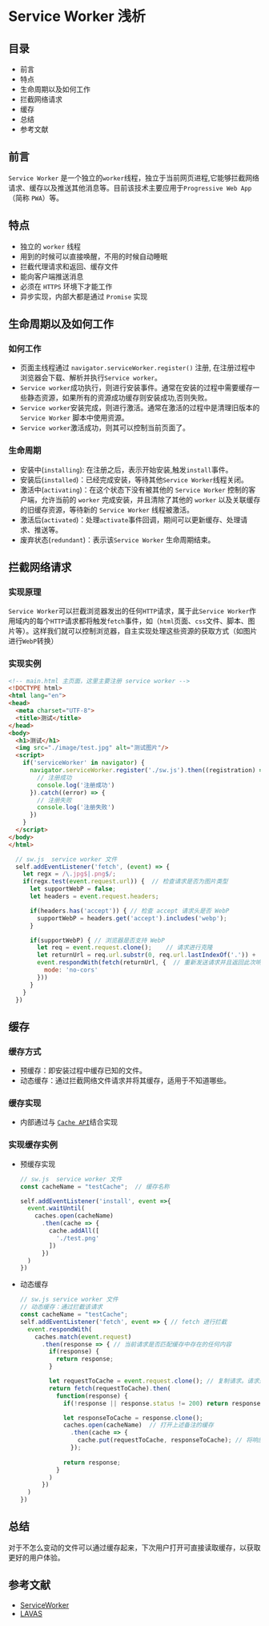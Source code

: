 # Service Worker 浅析
## 目录
* 前言
* 特点
* 生命周期以及如何工作
* 拦截网络请求
* 缓存
* 总结
* 参考文献

## 前言
`Service Worker` 是一个独立的`worker`线程，独立于当前网页进程,它能够拦截网络请求、缓存以及推送其他消息等。目前该技术主要应用于`Progressive Web App`（简称 `PWA`）等。
## 特点
* 独立的 `worker` 线程
* 用到的时候可以直接唤醒，不用的时候自动睡眠
* 拦截代理请求和返回、缓存文件
* 能向客户端推送消息
* 必须在 `HTTPS` 环境下才能工作
* 异步实现，内部大都是通过 `Promise` 实现

## 生命周期以及如何工作
### 如何工作
* 页面主线程通过 `navigator.serviceWorker.register()` 注册, 在注册过程中浏览器会下载、解析并执行`Service worker`。
* `Service worker`成功执行，则进行安装事件。通常在安装的过程中需要缓存一些静态资源，如果所有的资源成功缓存则安装成功,否则失败。
* `Service worker`安装完成，则进行激活。通常在激活的过程中是清理旧版本的 `Service Worker` 脚本中使用资源。
* `Service worker`激活成功，则其可以控制当前页面了。

### 生命周期

* 安装中(`installing`): 在注册之后，表示开始安装,触发`install`事件。
* 安装后(`installed`)：已经完成安装，等待其他`Service Worker`线程关闭。
* 激活中(`activating`)：在这个状态下没有被其他的 `Service Worker` 控制的客户端，允许当前的 `worker` 完成安装，并且清除了其他的 `worker` 以及关联缓存的旧缓存资源，等待新的 `Service Worker` 线程被激活。
* 激活后(`activated`)：处理`activate`事件回调，期间可以更新缓存、处理请求、推送等。 
* 废弃状态(`redundant`)：表示该`Service Worker` 生命周期结束。
## 拦截网络请求
### 实现原理
 `Service Worker`可以拦截浏览器发出的任何`HTTP`请求，属于此`Service Worker`作用域内的每个`HTTP`请求都将触发`fetch`事件，如（`html`页面、`css`文件、脚本、图片等）。这样我们就可以控制浏览器，自主实现处理这些资源的获取方式（如图片进行`WebP`转换）
### 实现实例

  ```html
  <!-- main.html 主页面，这里主要注册 service worker -->
  <!DOCTYPE html>
  <html lang="en">
  <head>
    <meta charset="UTF-8">
    <title>测试</title>
  </head>
  <body>
    <h1>测试</h1>
    <img src="./image/test.jpg" alt="测试图片"/>
    <script>
      if('serviceWorker' in navigator) {
        navigator.serviceWorker.register('./sw.js').then((registration) => {
          // 注册成功
          console.log('注册成功')
        }).catch((error) => {
          // 注册失败
          console.log('注册失败')
        })
      }
    </script>
  </body>
  </html>

  ```
  ```js
    // sw.js  service worker 文件
    self.addEventListener('fetch', (event) => {
      let regx = /\.jpg$|.png$/;
      if(regx.test(event.request.url)) {  // 检查请求是否为图片类型
        let supportWebP = false;
        let headers = event.request.headers;

        if(headers.has('accept')) { // 检查 accept 请求头是否 WebP
          supportWebP = headers.get('accept').includes('webp');
        }

        if(supportWebP) { // 浏览器是否支持 WebP
          let req = event.request.clone();    // 请求进行克隆
          let returnUrl = req.url.substr(0, req.url.lastIndexOf('.')) + '.webp';  // 重新设置 url
          event.respondWith(fetch(returnUrl, {  // 重新发送请求并且返回此次响应的请求
            mode: 'no-cors'
          }))
        } 
      }
    })
  ```

## 缓存
### 缓存方式
* 预缓存：即安装过程中缓存已知的文件。
* 动态缓存：通过拦截网络文件请求并将其缓存，适用于不知道哪些。
### 缓存实现
* 内部通过与 [`Cache API`](https://developer.mozilla.org/zh-CN/docs/Web/API/Cache)结合实现
### 实现缓存实例
* 预缓存实现
  ```js
  // sw.js  service worker 文件
  const cacheName = "testCache";  // 缓存名称

  self.addEventListener('install', event =>{
    event.waitUntil(
      caches.open(cacheName)
        .then(cache => {
          cache.addAll([
            './test.png'
          ])
        })
    )
  })
  ```

* 动态缓存  
  ```js
  // sw.js service worker 文件
  // 动态缓存：通过拦截该请求
  const cacheName = "testCache";
  self.addEventListener('fetch', event => { // fetch 进行拦截
    event.respondWith(
      caches.match(event.request)
        .then(response => { // 当前请求是否匹配缓存中存在的任何内容
          if(response) {
            return response;
          }

          let requestToCache = event.request.clone(); // 复制请求。请求是一个流，只能使用一次
          return fetch(requestToCache).then(
            function(response) {
              if(!response || response.status != 200) return response; // 请求失败则立即返回错误信息

              let responseToCache = response.clone();
              caches.open(cacheName)  // 打开上述备注的缓存
                .then(cache => {
                  cache.put(requestToCache, responseToCache); // 将响应添加到缓存中
                });
              
              return response;
            }
          )
        })
    )
  })
  ```

## 总结
对于不怎么变动的文件可以通过缓存起来，下次用户打开可直接读取缓存，以获取更好的用户体验。

## 参考文献
* [ServiceWorker](https://developer.mozilla.org/zh-CN/docs/Web/API/ServiceWorker)
* [LAVAS](https://lavas.baidu.com/pwa/offline-and-cache-loading/service-worker/how-to-use-service-worker)